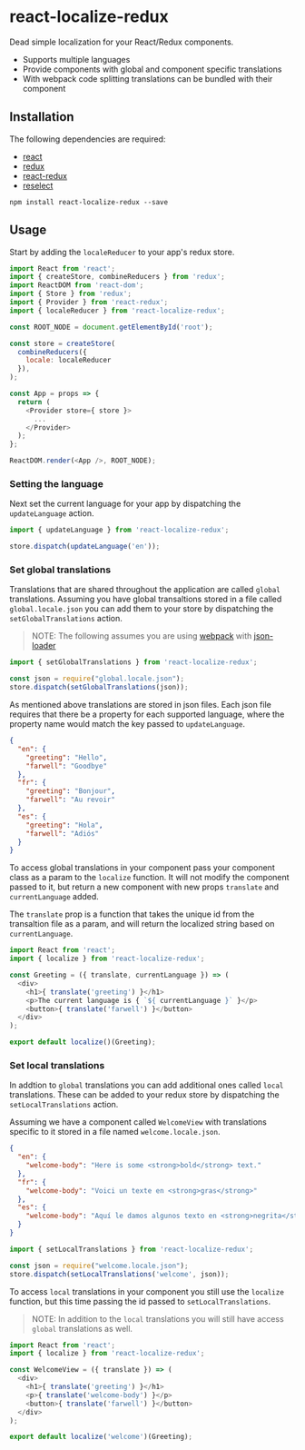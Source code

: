 # react-localize-redux
Dead simple localization for your React/Redux components. 

* Supports multiple languages
* Provide components with global and component specific translations
* With webpack code splitting translations can be bundled with their component 

## Installation

The following dependencies are required:

* [react](https://facebook.github.io/react/)
* [redux](https://github.com/reactjs/redux)
* [react-redux](https://github.com/reactjs/react-redux)
* [reselect](https://github.com/reactjs/reselect)  

```
npm install react-localize-redux --save
```

## Usage

Start by adding the `localeReducer` to your app's redux store.

```javascript
import React from 'react';
import { createStore, combineReducers } from 'redux';
import ReactDOM from 'react-dom';
import { Store } from 'redux';
import { Provider } from 'react-redux';
import { localeReducer } from 'react-localize-redux';

const ROOT_NODE = document.getElementById('root');

const store = createStore(
  combineReducers({
    locale: localeReducer
  }),
);

const App = props => {
  return (
    <Provider store={ store }>
      ...
    </Provider>
  );
};

ReactDOM.render(<App />, ROOT_NODE);
```

### Setting the language

Next set the current language for your app by dispatching the `updateLanguage` action.

```javascript
import { updateLanguage } from 'react-localize-redux';

store.dispatch(updateLanguage('en'));
```

### Set global translations

Translations that are shared throughout the application are called `global` translations.
Assuming you have global transaltions stored in a file called `global.locale.json` you can add them
to your store by dispatching the `setGlobalTranslations` action.

> NOTE: The following assumes you are using [webpack](https://webpack.github.io/) with [json-loader](https://github.com/webpack/json-loader)

```javascript
import { setGlobalTranslations } from 'react-localize-redux';

const json = require("global.locale.json");
store.dispatch(setGlobalTranslations(json));
```

As mentioned above translations are stored in json files. Each json file requires that there be
a property for each supported language, where the property name would match the key passed to `updateLanguage`.

```json
{
  "en": {
    "greeting": "Hello",
    "farwell": "Goodbye"
  },
  "fr": {
    "greeting": "Bonjour",
    "farwell": "Au revoir"
  },
  "es": {
    "greeting": "Hola",
    "farwell": "Adiós"
  }
}
```

To access global translations in your component pass your component class as a param
to the `localize` function. It will not modify the component passed to it, but return a 
new component with new props `translate` and `currentLanguage` added.

The `translate` prop is a function that takes the unique id from the transaltion file as a param,
and will return the localized string based on `currentLanguage`.

```javascript
import React from 'react';
import { localize } from 'react-localize-redux';

const Greeting = ({ translate, currentLanguage }) => (
  <div>
    <h1>{ translate('greeting') }</h1>
    <p>The current language is { `${ currentLanguage }` }</p>
    <button>{ translate('farwell') }</button>
  </div>
);

export default localize()(Greeting);
```

### Set local translations

In addtion to `global` translations you can add additional ones called `local` translations.
These can be added to your redux store by dispatching the `setLocalTranslations` action.

Assuming we have a component called `WelcomeView` with translations specific to it stored in a file named `welcome.locale.json`.

```json
{
  "en": {
    "welcome-body": "Here is some <strong>bold</strong> text."
  },
  "fr": {
    "welcome-body": "Voici un texte en <strong>gras</strong>"
  },
  "es": {
    "welcome-body": "Aquí le damos algunos texto en <strong>negrita</strong>"
  }
}
```

```javascript
import { setLocalTranslations } from 'react-localize-redux';

const json = require("welcome.locale.json");
store.dispatch(setLocalTranslations('welcome', json));
```

To access `local` translations in your component you still use the `localize` function, 
but this time passing the id passed to `setLocalTranslations`.

> NOTE: In addition to the `local` translations you will still have access `global` translations as well.

```javascript
import React from 'react';
import { localize } from 'react-localize-redux';

const WelcomeView = ({ translate }) => (
  <div>
    <h1>{ translate('greeting') }</h1>
    <p>{ translate('welcome-body') }</p>
    <button>{ translate('farwell') }</button>
  </div>
);

export default localize('welcome')(Greeting);
```